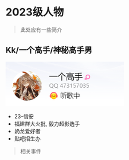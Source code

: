 # 2023级人物

> 此处应有一些简介

## Kk/一个高手/神秘高手男
![Kk](../imgs/image_Kk.png)
- 23-信安
- 福建群大火批, 毅力超影选手
- 奶龙爱好者
- 贴吧招生办
> 相关事件

